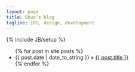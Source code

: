 ```yaml
---
layout: page
title: Shuo's blog 
tagline: iOS, design, development 
---
```

{% include JB/setup %}
   
<ul class="posts">
  {% for post in site.posts %}
    <li><span>{{ post.date | date_to_string }}</span> &raquo; <a href="{{ BASE_PATH }}{{ post.url }}">{{ post.title }}</a></li>
  {% endfor %}
</ul>
